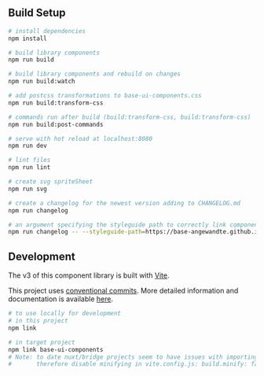 ## Build Setup

``` bash
# install dependencies
npm install

# build library components
npm run build

# build library components and rebuild on changes
npm run build:watch

# add postcss transformations to base-ui-components.css
npm run build:transform-css

# commands run after build (build:transform-css, build:transform-css)
npm run build:post-commands

# serve with hot reload at localhost:8080
npm run dev

# lint files
npm run lint

# create svg spriteSheet
npm run svg

# create a changelog for the newest version adding to CHANGELOG.md
npm run changelog

# an argument specifying the styleguide path to correctly link components may be specified like so
npm run changelog -- --styleguide-path=https://base-angewandte.github.io/base-ui-components/
```

## Development

The v3 of this component library is built with [Vite](https://vitejs.dev).

This project uses [conventional commits](https://www.conventionalcommits.org/en/v1.0.0/). More detailed information and documentation is
available [here](https://basedev.uni-ak.ac.at/documentation/base/dev_guide.html#commit-guidelines).

```bash
# to use locally for development
# in this project
npm link

# in target project
npm link base-ui-components
# Note: to date nuxt/bridge projects seem to have issues with importing linked and minified modules -
#       therefore disable minifying in vite.config.js: build.minify: false
```
